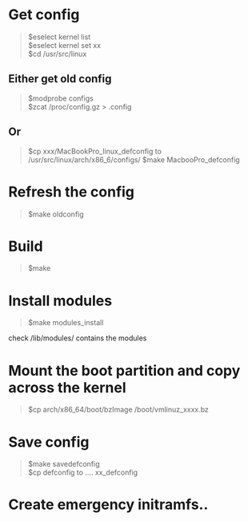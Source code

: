 # Get config

> $eselect kernel list  
> $eselect kernel set xx  
> $cd /usr/src/linux  

## Either get old config

> $modprobe configs  
> $zcat /proc/config.gz > .config  

## Or

> $cp xxx/MacBookPro_linux_defconfig to /usr/src/linux/arch/x86_6/configs/
> $make MacbooPro_defconfig

# Refresh the config

> $make oldconfig

# Build

> $make

# Install modules

> $make modules_install

check /lib/modules/ contains the modules

# Mount the boot partition and copy across the kernel

> $cp arch/x86_64/boot/bzImage /boot/vmlinuz_xxxx.bz

# Save config

> $make savedefconfig  
> $cp defconfig to .... xx_defconfig  

# Create emergency initramfs..


